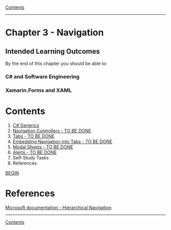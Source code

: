 [Contents](/docs/README.md)

----

# Chapter 3 - Navigation

## Intended Learning Outcomes
By the end of this chapter you should be able to:

### C# and Software Engineering

### Xamarin.Forms and XAML

# Contents
1. [C# Generics](Chapter_3_Navigation/generics.md)
1. [Navigation Controllers - TO BE DONE](Chapter_3_Navigation/NavControllers.md)
1. [Tabs - TO BE DONE]()
1. [Embedding Navigation into Tabs - TO BE DONE]()
1. [Modal Sheets - TO BE DONE]()
1. [Alerts - TO BE DONE]()
1. Self-Study Tasks
1. References

[BEGIN]()


# References
[Microsoft documentation - Hierarchical Navigation](https://docs.microsoft.com/xamarin/xamarin-forms/app-fundamentals/navigation/hierarchical)

----

[Contents](/docs/README.md)
